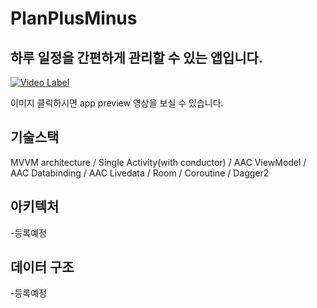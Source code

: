 # PlanPlusMinus

## 하루 일정을 간편하게 관리할 수 있는 앱입니다.

[![Video Label](http://img.youtube.com/vi/iNutTwS1u80/0.jpg)](https://www.youtube.com/watch?v=iNutTwS1u80)

이미지 클릭하시면 app preview 영상을 보실 수 있습니다.






## 기술스택

MVVM architecture / Single Activity(with conductor) / AAC ViewModel / AAC Databinding / AAC Livedata / Room / Coroutine / Dagger2 


## 아키텍처

-등록예정


## 데이터 구조

-등록예정


